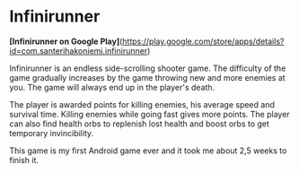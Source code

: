 # Infinirunner
**[Infinirunner on Google Play]**(https://play.google.com/store/apps/details?id=com.santerihakoniemi.infinirunner)

Infinirunner is an endless side-scrolling shooter game. The difficulty of the game gradually increases by the game throwing new and more enemies at you. The game will always end up in the player's death. 

The player is awarded points for killing enemies, his average speed and survival time. Killing enemies while going fast gives more points. The player can also find health orbs to replenish lost health and boost orbs to get temporary invincibility.

This game is my first Android game ever and it took me about 2,5 weeks to finish it.
